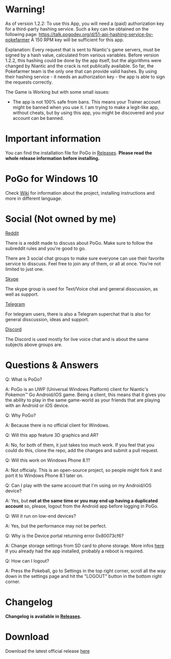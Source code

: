 # Warning!

As of version 1.2.2:
To use this App, you will need a (paid) authorization key for a third-party hashing service.
Such a key can be obtained on the following page: https://talk.pogodev.org/d/51-api-hashing-service-by-pokefarmer
A 150 RPM key will be sufficient for this app.

Explanation: Every request that is sent to Niantic's game servers, must be signed by a hash value, calculated from various variables.
Before version 1.2.2, this hashing could be done by the app itself, but the algorithms were changed by Niantic and the crack is not publically available.
So far, the Pokefarmer team is the only one that can provide valid hashes. By using their hashing service - it needs an authorization key - the app is able to sign the requests correctly.

The Game is Working but with some small issues:
- The app is not 100% safe from bans. This means your Trainer account might be banned when you use it. 
I am trying to make a legit-like app, without cheats, but by using this app, you might be discovered and your account can be banned.

# Important information
You can find the installation file for PoGo in [Releases](https://github.com/mtaheij/PoGo-UWP/releases/). **Please read the whole release information before installing.**

# PoGo for Windows 10

Check [Wiki](https://github.com/mtaheij/PoGo-UWP/wiki) for information about the project, installing instructions and more in different language.

# Social (Not owned by me)

[Reddit](https://www.reddit.com/r/PoGoUWP/)

There is a reddit made to discuss about PoGo. Make sure to follow the subreddit rules and you're good to go.

There are 3 social chat groups to make sure everyone can use their favorite service to disscuss. Feel free to join any of them, or all at once. You're not limited to just one.

[Skype](https://join.skype.com/hOeCHq2oEyhA)

The skype group is used for Text/Voice chat and general disscussion, as well as support.

[Telegram](https://telegram.me/PoGoUWP)

For telegram users, there is also a Telegram superchat that is also for general disscussion, ideas and support.

[Discord](https://discord.gg/4GMbEWH)

The Discord is used mostly for live voice chat and is about the same subjects above groups are.

# Questions & Answers

Q: What is PoGo?

A: PoGo is an UWP (Universal Windows Platform) client for Niantic's Pokemon™ Go Android/iOS game. Being a client, this means that it gives you the ability to play in the same game-world as your friends that are playing with an Android or iOS device.

Q: Why PoGo?

A: Because there is no official client for Windows.

Q: Will this app feature 3D graphics and AR?

A: No, for both of them, it just takes too much work. If you feel that you could do this, clone the repo, add the changes and submit a pull request.

Q: Will this work on Windows Phone 8.1?

A: Not officialy. This is an open-source project, so people might fork it and port it to Windows Phone 8.1 later on.

Q: Can I play with the same account that I'm using on my Android/iOS device?

A: Yes, but **not at the same time or you may end up having a duplicated account** so, please, logout from the Android app before logging in PoGo.

Q: Will it run on low-end devices?

A: Yes, but the performance may not be perfect.

Q: Why is the Device portal returning error 0x80073cf6?

A: Change storage settings from SD card to phone storage. More infos [here](github.com/ST-Apps/PoGo-UWP/issues/11)
If you already had the app installed, probably a reboot is required.

Q: How can I logout?

A: Press the Pokeball, go to Settings in the top right corner, scroll all the way down in the settings page and hit the "LOGOUT" button in the bottom right corner.

# Changelog

**Changelog is available in [Releases](https://github.com/mtaheij/PoGo-UWP/releases/).**

# Download

Download the latest official release [here](https://github.com/mtaheij/PoGo-UWP/releases)
